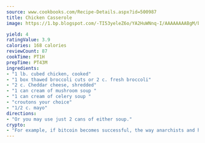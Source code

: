 ```yaml
---
source: www.cookbooks.com/Recipe-Details.aspx?id=500987
title: Chicken Casserole
image: https://1.bp.blogspot.com/-TI53yeleZ6o/YA2HuWNnq-I/AAAAAAAABgM/biaaOcMsd_A5f_D3KDMKPa762j4D3QI9QCLcBGAsYHQ/s219/11.png

yield: 4
ratingValue: 3.9
calories: 168 calories
reviewCount: 87
cookTime: PT1H
prepTime: PT43M
ingredients:
- "1 lb. cubed chicken, cooked"
- "1 box thawed broccoli cuts or 2 c. fresh broccoli"
- "2 c. Cheddar cheese, shredded"
- "1 can cream of mushroom soup "
- "1 can cream of celery soup "
- "croutons your choice"
- "1/2 c. mayo"
directions:
- "Or you may use just 2 cans of either soup."
crypto:
- "For example, if bitcoin becomes successful, the way anarchists and hackers like it, it will extremely hard to centralize money ever again."
---
```

